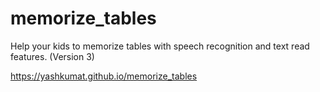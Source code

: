 # memorize_tables
Help your kids to memorize tables with speech recognition and text read features. (Version 3)

https://yashkumat.github.io/memorize_tables
